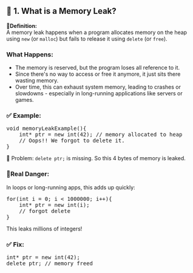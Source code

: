 ## 🧠 1. What is a Memory Leak?
🔸<b>Definition:</b><br>
A memory leak happens when a program allocates memory on the heap using `new` (or `malloc`) but fails to release it using `delete` (or `free`).
### What Happens:
- The memory is reserved, but the program loses all reference to it.
- Since there's no way to access or free it anymore, it just sits there wasting memory.
- Over time, this can exhaust system memory, leading to crashes or slowdowns - especially in long-running applications like servers or games.

### ✅ Example:
<pre>
void memoryLeakExample(){
    int* ptr = new int(42); // memory allocated to heap
    // Oops!! We forgot to delete it.
}
</pre>
🔴 Problem: `delete ptr;` is missing. So this 4 bytes of memory is leaked.

### 🚨Real Danger:
In loops or long-running apps, this adds up quickly:
<pre>
for(int i = 0; i < 1000000; i++){
    int* ptr = new int(i);
    // forgot delete
}
</pre>
This leaks millions of integers!

### ✅ Fix:
<pre>
int* ptr = new int(42);
delete ptr; // memory freed
</pre>